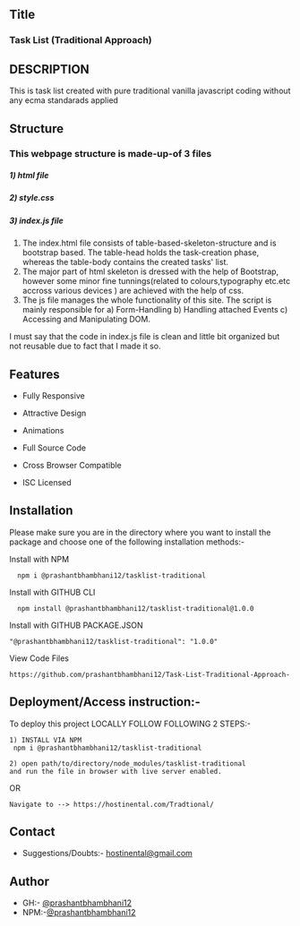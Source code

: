 
## Title
### Task List (Traditional Approach)



## DESCRIPTION
This is task list created with pure traditional vanilla javascript coding without any ecma standarads applied 

## Structure

### This webpage structure is made-up-of 3 files
##### 1) html file
##### 2) style.css
##### 3) index.js file

1) The index.html file consists of table-based-skeleton-structure and is bootstrap based. The table-head holds the task-creation phase, whereas the table-body contains the created tasks' list.
2) The major part of html skeleton is dressed with the help of Bootstrap, however some minor fine tunnings(related to colours,typography etc.etc accross various devices ) are achieved with the help of css.  
3) The js file manages the whole functionality of this site. The script is mainly responsible for 
a) Form-Handling
b) Handling attached Events 
c) Accessing and Manipulating DOM.

I must say that the code in index.js file is clean and little bit organized but not reusable due to fact that I made it so.
## Features

- Fully Responsive

- Attractive Design

- Animations

- Full Source Code

- Cross Browser Compatible

- ISC Licensed
## Installation

Please make sure you are in the directory 
where you want to install the package 
and choose one of the following installation methods:-
 
Install with NPM
```NPM
  npm i @prashantbhambhani12/tasklist-traditional
```

Install with GITHUB CLI
```GITHUB-CLI
  npm install @prashantbhambhani12/tasklist-traditional@1.0.0
```

Install with GITHUB PACKAGE.JSON
```GITHUB package.json
"@prashantbhambhani12/tasklist-traditional": "1.0.0"
```

View Code Files
```GITHUB Repositories
https://github.com/prashantbhambhani12/Task-List-Traditional-Approach-
```


## Deployment/Access instruction:-

To deploy this project LOCALLY FOLLOW FOLLOWING 2 STEPS:-
````
1) INSTALL VIA NPM
 npm i @prashantbhambhani12/tasklist-traditional

2) open path/to/directory/node_modules/tasklist-traditional
and run the file in browser with live server enabled.
````
OR

```
Navigate to --> https://hostinental.com/Tradtional/
``` 
## Contact
 - Suggestions/Doubts:- hostinental@gmail.com
## Author

- GH:- [@prashantbhambhani12](https://www.github.com/prashantbhambhani12)
- NPM:-[@prashantbhambhani12](https://www.npmjs.com/~prashantbhambhani12)


